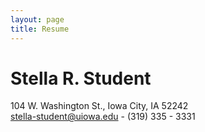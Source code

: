 ```yaml
---
layout: page
title: Resume
---
```


# Stella R. Student
104 W. Washington St., Iowa City, IA 52242  
stella-student@uiowa.edu - (319) 335 - 3331
